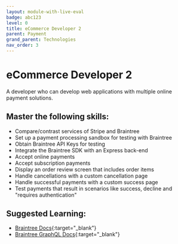 ```yaml
---
layout: module-with-live-eval
badge: abc123
level: 0
title: eCommerce Developer 2
parent: Payment
grand_parent: Technologies
nav_order: 3
---
```

# eCommerce Developer 2

A developer who can develop web applications with multiple online payment solutions.

## Master the following skills:

- Compare/contrast services of Stripe and Braintree
- Set up a payment processing sandbox for testing with Braintree
- Obtain Braintree API Keys for testing
- Integrate the Braintree SDK with an Express back-end
- Accept online payments
- Accept subscription payments
- Display an order review screen that includes order items
- Handle cancellations with a custom cancellation page
- Handle successful payments with a custom success page
- Test payments that result in scenarios like success, decline and "requires authentication"

## Suggested Learning:

- [Braintree Docs](https://developers.braintreepayments.com){:target="\_blank"}
- [Braintree GraphQL Docs](https://graphql.braintreepayments.com){:target="\_blank"}

